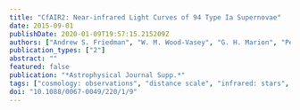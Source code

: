 ```yaml
---
title: "CfAIR2: Near-infrared Light Curves of 94 Type Ia Supernovae"
date: 2015-09-01
publishDate: 2020-01-09T19:57:15.215209Z
authors: ["Andrew S. Friedman", "W. M. Wood-Vasey", "G. H. Marion", "Peter Challis", "Kaisey S. Mandel", "Joshua S. Bloom", "Maryam Modjaz", "Gautham Narayan", "Malcolm Hicken", "Ryan J. Foley", "Christopher R. Klein", "Dan L. Starr", "Adam Morgan", "Armin Rest", "Cullen H. Blake", "Adam A. Miller", "Emilio E. Falco", "William F. Wyatt", "Jessica Mink", "Michael F. Skrutskie", "Robert P. Kirshner"]
publication_types: ["2"]
abstract: ""
featured: false
publication: "*Astrophysical Journal Supp.*"
tags: ["cosmology: observations", "distance scale", "infrared: stars", "supernovae: general", "techniques: image processing", "techniques: photometric", "Astrophysics - High Energy Astrophysical Phenomena", "Astrophysics - Cosmology and Nongalactic Astrophysics", "Astrophysics - Solar and Stellar Astrophysics"]
doi: "10.1088/0067-0049/220/1/9"
---
```


